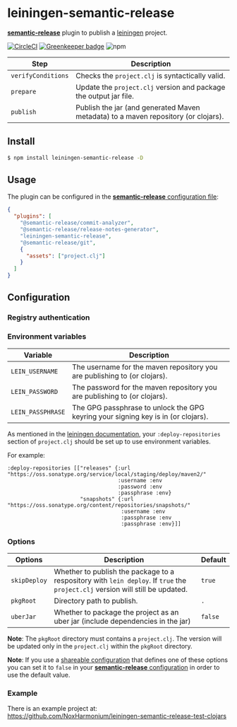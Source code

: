 # leiningen-semantic-release

[**semantic-release**](https://github.com/semantic-release/semantic-release) plugin to publish a [leiningen](https://github.com/technomancy/leiningen) project.

[![CircleCI](https://circleci.com/gh/NoxHarmonium/leiningen-semantic-release.svg?style=svg)](https://circleci.com/gh/NoxHarmonium/leiningen-semantic-release)
[![Greenkeeper badge](https://badges.greenkeeper.io/NoxHarmonium/leiningen-semantic-release.svg)](https://greenkeeper.io/)
![npm](https://img.shields.io/npm/v/leiningen-semantic-release)

| Step               | Description                                                                        |
| ------------------ | ---------------------------------------------------------------------------------- |
| `verifyConditions` | Checks the `project.clj` is syntactically valid.                                   |
| `prepare`          | Update the `project.clj` version and package the output jar file.                  |
| `publish`          | Publish the jar (and generated Maven metadata) to a maven repository (or clojars). |

## Install

```bash
$ npm install leiningen-semantic-release -D
```

## Usage

The plugin can be configured in the [**semantic-release** configuration file](https://github.com/semantic-release/semantic-release/blob/master/docs/usage/configuration.md#configuration):

```json
{
  "plugins": [
    "@semantic-release/commit-analyzer",
    "@semantic-release/release-notes-generator",
    "leiningen-semantic-release",
    "@semantic-release/git",
    {
      "assets": ["project.clj"]
    }
  ]
}
```

## Configuration

### Registry authentication

### Environment variables

| Variable          | Description                                                                       |
| ----------------- | --------------------------------------------------------------------------------- |
| `LEIN_USERNAME`   | The username for the maven repository you are publishing to (or clojars).         |
| `LEIN_PASSWORD`   | The password for the maven repository you are publishing to (or clojars).         |
| `LEIN_PASSPHRASE` | The GPG passphrase to unlock the GPG keyring your signing key is in (or clojars). |

As mentioned in the [leiningen documentation](https://github.com/technomancy/leiningen/blob/stable/doc/DEPLOY.md#credentials-in-the-environment),
your `:deploy-repositories` section of `project.clj` should be set up to use environment variables.

For example:

```
:deploy-repositories [["releases" {:url "https://oss.sonatype.org/service/local/staging/deploy/maven2/"
                                   :username :env
                                   :password :env
                                   :passphrase :env}
                       "snapshots" {:url "https://oss.sonatype.org/content/repositories/snapshots/"
                                    :username :env
                                    :passphrase :env
                                    :passphrase :env}]]
```

### Options

| Options      | Description                                                                                                                      | Default |
| ------------ | -------------------------------------------------------------------------------------------------------------------------------- | ------- |
| `skipDeploy` | Whether to publish the package to a respository with `lein deploy`. If `true` the `project.clj` version will still be updated.   | `true`  |
| `pkgRoot`    | Directory path to publish.                                                                                                       | `.`     |
| `uberJar`    | Whether to package the project as an uber jar (include dependencies in the jar)                                                  | `false` |

**Note**: The `pkgRoot` directory must contains a `project.clj`. The version will be updated only in the `project.clj` within the `pkgRoot` directory.

**Note**: If you use a [shareable configuration](https://github.com/semantic-release/semantic-release/blob/master/docs/usage/shareable-configurations.md#shareable-configurations) that defines one of these options you can set it to `false` in your [**semantic-release** configuration](https://github.com/semantic-release/semantic-release/blob/master/docs/usage/configuration.md#configuration) in order to use the default value.

### Example

There is an example project at: https://github.com/NoxHarmonium/leiningen-semantic-release-test-clojars
